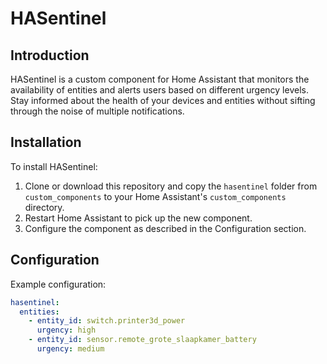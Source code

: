 # HASentinel

## Introduction

HASentinel is a custom component for Home Assistant that monitors the availability of entities and alerts users based on different urgency levels. Stay informed about the health of your devices and entities without sifting through the noise of multiple notifications.

## Installation

To install HASentinel:

1. Clone or download this repository and copy the `hasentinel` folder from `custom_components` to your Home Assistant's `custom_components` directory.
2. Restart Home Assistant to pick up the new component.
3. Configure the component as described in the Configuration section.

## Configuration

Example configuration:
```yaml
hasentinel:
  entities:
    - entity_id: switch.printer3d_power
      urgency: high
    - entity_id: sensor.remote_grote_slaapkamer_battery
      urgency: medium
